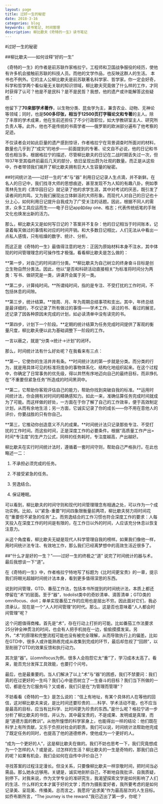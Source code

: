 ```yaml
---
layout: page
title: 过好一生的秘密
date: 2018-3-16
categories: blog
keywords: 读书笔记, 时间管理
description: 柳比歇夫《奇特的一生》读书笔记
---
```


#过好一生的秘密

##柳比歇夫——如何诠释“好的一生”


《奇特的一生》的作者是前苏联作家格拉宁。工程师和卫国战争服役的经历，使他有许多机会接触前苏联的科技人员。而他的文学作品，也反映这群人的生活。
本书也不例外。它的主人公柳比歇夫是前苏联著名科学家、哲学家。你一定会好奇，科学和哲学两个看似毫无关联的知识领域，柳比歇夫究竟做了什么样的工作，才同时获得了认可？他是不是民科？是不是民哲？我想，他的遗产或许能解答这些疑惑：

他留下了**70来部学术著作**，以生物分类、昆虫学为主，兼含农业、动物、无神论等领域；同时，也是**500多印张，相当于12500页打字稿论文和专著**的主人。除了丰厚的学术成果，他在生前还担任了不少行政职位，如大学教研室主人、研究所负责人等。此外，他也不是传统的书斋学者——俄罗斯的欧洲部分遍布了他考察的足迹。

不仅读者会对如此巨量的遗产感到惊讶，作者格拉宁在背景调查时所面对的材料，数量也几乎到了“成灾”的地步——前面提到的专著、论文自不必说，他的日记和书信也相当多。根据格拉宁的描述，尽管柳比歇夫的日记在二战时期丢失过一次，但1937年至其临终前最后几天的部分，依旧呈现出蔚为壮观的数量。而正是从这些中，作者带领我们揭开了柳比歇夫拥有巨大人生容量的秘密。

##时间统计法——过好一生的“术”与“器”
利用日记记录人生点滴，并不新鲜。在名人的日记中，我们找寻大师的思想痕迹，甚至发现不为人知的有趣八卦。例如季羡林先生的《清华园日记》就记录了他的求学生涯，其中对考试的厌恶，既引发了读者间的共鸣，又为我们展现出立体鲜活的大师形象。而现代人对自己的日记也十分上心，如何利用日记提升自我成为了广受关注的话题。因此，根据不同人的需求，众多工具应运而生——电子日记app如day one、格志；代表传统纸笔的手账文化也焕发出新的活力。

那么，柳比歇夫又是如何写日记的？答案并不复杂：他的日记相当于时间账本，记录着每天做过的事情和对应的时间开销。和大多数日记相比，人们无法从中看出一点私人感情，只有枯燥的数字、统计、分析。

而这正是《奇特的一生》最值得注意的地方：正因为原始材料本身不注水，其中体现的时间管理理念的可操作性才极强。看看柳比歇夫是怎么做的：

**第一步，对自己的时间进行分类。**柳比歇夫为自己树立的终身奋斗目标是创立生物自然分类法。因此，他以“是否和科研活动直接相关”为标准将时间分为两类：写书、做研究是一类，讲课开会属于另一类。

**第二步，计算纯时间。**所谓纯时间，指的是专注、不受打扰的工作时间，不包括休息的间隙。

**第三步，统计结算。**按周、月、年为周期总结事项和支出。其中，年终总结是最详细的，不仅记录了所有做过的事情——学术工作、读过的书、看过的展览，还记录了因各种原因未完成的计划，如必读清单中没有读完的书。

**第四步，计划下一个阶段。**定期的统计结算为任务完成时间提供了客观的衡量尺度，柳比歇夫便以此为基础调整下一阶段的工作。

一言以蔽之，就是“分类→统计→计划”的闭环。



那么，时间统计法有什么好处呢？在我看来有三点：

**第一，它使你的生活井井有条。**时间统计法的第一步就是分类。而分类的行为，就是用具体可见的标准将庞杂的事物体系化、结构化地组织起来。在这个过程中，你确定了日常事务的优先级，得以井然有序地迈向自己的最终目标，而非挣扎在“不重要但紧急任务”所造成的时间黑洞中。

**第二，它帮助你客观评估自己的能力，帮助你找到突破自我的标准。**运用时间统计法，你会拥有对时间的精确感知力。如此一来，准确估算任务完成时间就成为了可能。而这样做的好处，一方面在于你了解了自己的工作效率，便于高效制定计划，从而有余地生活；另一方面，它诚实记录了你的成长——你不用在意他人的评价，你要战胜的只有你自己。

**第三，它推动你创造意义不凡的成果。**时间统计法只记录那些专注、不受打扰的工作时间。而这些时间，正是深度工作的必要条件。根据“高质量工作产出=时间*专注度”的生产力公式，同样的任务耗时，专注度越高，产出越好。


柳比歇夫在实行时间统计法时，遵循着一套时间守则，帮助自己严格执行。在此也略述一二：

1.  不承担必须完成的任务。

2.  不接受紧急的任务。

3.  劳逸结合。

4.  保证睡眠。

可以看到，柳比歇夫的时间守则和现代时间管理理念有相通之处，可以作为一个成功实例。比如，以“紧急-重要”时间四象限衡量前两项，柳比歇夫努力将时间花在“重要但不紧急的任务”上。而劳逸结合的工作习惯也符合深度工作的要求：人每天投入在深度工作的时间是有限的，在工作日以外的时间，人应该充分休息以恢复注意力。

从这个角度看，柳比歇夫无疑是现代人科学管理自我的榜样。如果我们像他一样，用时间统计法专注、有效地工作，那么我们已经离梦想中的高效生活近很多了。

##“什么才是好的一生？”——过好一生的终极之“道”
说完了时间统计的器与术，最后我想谈一下“道”。

在《奇特的一生》中，作者格拉宁特地写了标题为《比时间更宝贵》的一章，提示我们将眼光超越时间统计法本身，看到更多值得深思的东西。

说到时间管理，GTD、番茄工作法，包括本书所提到的时间统计法，本质上都还停留在“术”的层面。至于“器”，todolist类中的奇妙清单、滴答清单；GTD类的omnifocus、doit；单单实现番茄工作的应用也是层出不穷。因此面对它们，我必须承认，现在是一个“人人时间管理”的时代。那么，这是否也意味着“人人都会时间管理”呢？

这个问题值得商榷。首先是“术”，存在行动上打折的可能。比如番茄工作法要求25分钟全神贯注的时间，也会有人把手机抛在一边，偷偷摸摸发呆。另外，“术”的原理和完整流程可能也没有被完全理解，从而导致执行上的偏差。比如在GTD中，很多人或许能熟练完成从收集到完成的环节，最后却忽视了“回顾”，以至削弱了GTD的效果反馈和执行动力。

其次是“器”。以omnifocus为例，很多人会抱怨它太“重”了，学习成本太高了。看来，能否充分发挥工具效能，也要打个问号。

最后，也是最重要的。当人们解决了以上“术”与“器”的困惑，我们不禁要问：我们真的在过更好的一生吗？我们心中是否树立了一生奋斗的目标？我们当下所做的一切，都是在为它服务吗？又或者，我们只是在”为管理而管理“？

不妨看看《奇特的一生》是怎么说的：“信上有地址，有某个具体的人在等他的回信，这对柳比歇夫来说，是比时间还要珍贵的……科学、学术活动不能，也不应当是最高的目标，应当有比科学、比时间更为珍贵的东西。”是什么呢？格拉宁进一步分析了柳比歇夫的书信，并认为，其中最宝贵的，不是成果、发明或是真理，而是“道德方面的教训”。从他所憧憬的科学家身上，也能得出一样的结论：他们既在科学上有所贡献，又乐于负担对社会的职责。我们可以说，时间统计法帮助他完成了既定任务的同时，也提高了他的道德修养，使他成为一个更好的人。

“成为一个更好的人”，这是柳比歇夫在做的。我们不妨也思考一下，我们究竟想成为一个怎样的人？或是说，过怎样的生活？柳比歇夫的一生是奇特的，那我们自己的呢？如果有机会，我们会如何在自传中评价自己？

寻找答案的过程注定漫长。但没关系，只要像柳比歇夫一样崇敬时间，把时间当必需品，那么她永远够用。关键是，诚实地剖析自己，不断地自我批评、自我质疑，别停下。对我来说，作为文学专业的准研究生，我渴望探索文学是如何影响了人们的生活、什么样的文本才属于好的文学；而作为摄影爱好者，我所要考虑的是如何记录美、呈现美、传播美。总而言之，我愿将“追求美”作为最高层次的人生目标。如乔布斯所言，“The journey is the reward.”我已迈出了第一步，你呢？

